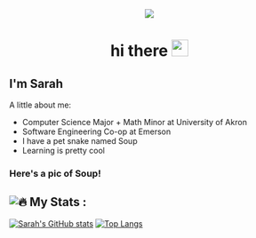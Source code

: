 <div id="header" align="center">
  <img src="https://image.myanimelist.net/ui/BQM6jEZ-UJLgGUuvrNkYUOOnrjuH3cT6u_9TP_2jIH9xEaLVtDyeVxhgEV5fHfC11Nya3vhzkr5TxjaA8G_s-w"/>
 <div id="badges" align="center">
  <img src="https://komarev.com/ghpvc/?username=sahughes123&style=flat-square&color=blue" alt=""/>
  </div>
  <h1>
  hi there
  <img src="https://media.giphy.com/media/hvRJCLFzcasrR4ia7z/giphy.gif" width="30px"/>
</h1>
</div>

## I'm Sarah

A little about me:

* Computer Science Major + Math Minor at University of Akron
* Software Engineering Co-op at Emerson
* I have a pet snake named Soup
* Learning is pretty cool

### Here's a pic of Soup!
<div>
  <p style="float: left;"><img src="https://media.discordapp.net/attachments/775834897742823478/1072191882299449365/ezgif.com-resize.jpeg"></p>
</div>

## :fire: My Stats :
 [![Sarah's GitHub stats](https://github-readme-stats.vercel.app/api?username=sahughes123&theme=material-palenight&show_icons=true)](https://github.com/anuraghazra/github-readme-stats)
[![Top Langs](https://github-readme-stats.vercel.app/api/top-langs/?username=sahughes123&layout=compact&theme=material-palenight&show_icons=true)](https://github.com/anuraghazra/github-readme-stats)


<!--
**sahughes123/sahughes123** is a ✨ _special_ ✨ repository because its `README.md` (this file) appears on your GitHub profile.

Here are some ideas to get you started:

- 🔭 I’m currently working on ...
- 🌱 I’m currently learning ...
- 👯 I’m looking to collaborate on ...
- 🤔 I’m looking for help with ...
- 💬 Ask me about ...
- 📫 How to reach me: ...
- 😄 Pronouns: ...
- ⚡ Fun fact: ...
-->
